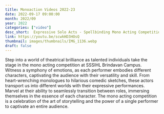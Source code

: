 ```yaml
---
title: Monoaction Videos 2022-23
date: 2022-09-17 09:00:00
month: 2022/09
year: 2022
categories: ["video"]
desc_short:  Expressive Solo Acts - Spellbinding Mono Acting Competition at SSSIHL Brindavan Campus
link: https://youtu.be/scwkHD3HOsQ
thumbnail: images/thumbnails/IMG_1136.webp
draft: false
---
```


Step into a world of theatrical brilliance as talented individuals take the stage in the mono acting competition at SSSIHL Brindavan Campus. Witness a symphony of emotions, as each performer embodies different characters, captivating the audience with their versatility and skill. From heart-wrenching monologues to hilarious comedic sketches, these actors transport us into different worlds with their expressive performances. Marvel at their ability to seamlessly transition between roles, immersing themselves in the essence of each character. The mono acting competition is a celebration of the art of storytelling and the power of a single performer to captivate an entire audience.
